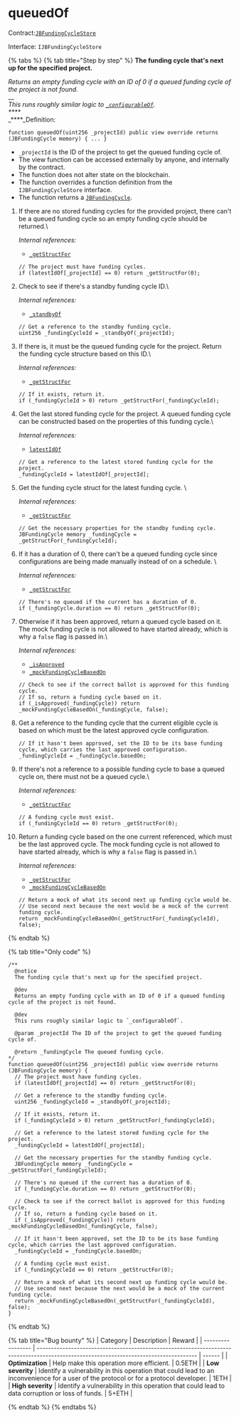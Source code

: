 # queuedOf

Contract:[`JBFundingCycleStore`](../)​‌

Interface: `IJBFundingCycleStore`

{% tabs %}
{% tab title="Step by step" %}
**The funding cycle that's next up for the specified project.**

_Returns an empty funding cycle with an ID of 0 if a queued funding cycle of the project is not found._\
__\
_This runs roughly similar logic to _[_`_configurableOf`_](../write/\_configurableof.md)_._\
_****_\
_****_Definition:

```solidity
function queuedOf(uint256 _projectId) public view override returns (JBFundingCycle memory) { ... }
```

* `_projectId` is the ID of the project to get the queued funding cycle of.
* The view function can be accessed externally by anyone, and internally by the contract. 
* The function does not alter state on the blockchain.
* The function overrides a function definition from the `IJBFundingCycleStore` interface.
* The function returns a [`JBFundingCycle`](../../../data-structures/jbfundingcycle.md).



1.  If there are no stored funding cycles for the provided project, there can't be a queued funding cycle so an empty funding cycle should be returned.\


    _Internal references:_

    * [`_getStructFor`](\_getstructfor.md)

    ```solidity
    // The project must have funding cycles.
    if (latestIdOf[_projectId] == 0) return _getStructFor(0);
    ```


2.  Check to see if there's a standby funding cycle ID.\


    _Internal references:_

    * [`_standbyOf`](\_getstructfor.md)

    ```solidity
    // Get a reference to the standby funding cycle.
    uint256 _fundingCycleId = _standbyOf(_projectId);
    ```


3.  If there is, it must be the queued funding cycle for the project. Return the funding cycle structure based on this ID.\


    _Internal references:_

    * [`_getStructFor`](\_getstructfor.md)

    ```solidity
    // If it exists, return it.
    if (_fundingCycleId > 0) return _getStructFor(_fundingCycleId);
    ```


4.  Get the last stored funding cycle for the project. A queued funding cycle can be constructed based on the properties of this funding cycle.\


    _Internal references:_

    * [`latestIdOf`](../properties/latestidof.md)

    ```solidity
    // Get a reference to the latest stored funding cycle for the project.
    _fundingCycleId = latestIdOf[_projectId];
    ```


5.  Get the funding cycle struct for the latest funding cycle. \


    _Internal references:_

    * [`_getStructFor`](\_getstructfor.md)

    ```solidity
    // Get the necessary properties for the standby funding cycle.
    JBFundingCycle memory _fundingCycle = _getStructFor(_fundingCycleId);
    ```


6.  If it has a duration of 0, there can't be a queued funding cycle since configurations are being made manually instead of on a schedule. \


    _Internal references:_

    * [`_getStructFor`](\_getstructfor.md)

    ```solidity
    // There's no queued if the current has a duration of 0.
    if (_fundingCycle.duration == 0) return _getStructFor(0);
    ```


7.  Otherwise if it has been approved, return a queued cycle based on it. The mock funding cycle is not allowed to have started already, which is why a `false` flag is passed in.\


    _Internal references:_

    * [`_isApproved`](\_getstructfor.md)
    * [`_mockFundingCycleBasedOn`](\_mockfundingcyclebasedon.md)

    ```solidity
    // Check to see if the correct ballot is approved for this funding cycle.
    // If so, return a funding cycle based on it.
    if (_isApproved(_fundingCycle)) return _mockFundingCycleBasedOn(_fundingCycle, false);
    ```


8.  Get a reference to the funding cycle that the current eligible cycle is based on which must be the latest approved cycle configuration.

    ```solidity
    // If it hasn't been approved, set the ID to be its base funding cycle, which carries the last approved configuration.
    _fundingCycleId = _fundingCycle.basedOn;
    ```


9.  If there's not a reference to a possible funding cycle to base a queued cycle on, there must not be a queued cycle.\


    _Internal references:_

    * [`_getStructFor`](\_getstructfor.md)

    ```solidity
    // A funding cycle must exist.
    if (_fundingCycleId == 0) return _getStructFor(0);
    ```


10. Return a funding cycle based on the one current referenced, which must be the last approved cycle. The mock funding cycle is not allowed to have started already, which is why a `false` flag is passed in.\


    _Internal references:_

    * [`_getStructFor`](\_getstructfor.md)
    * [`_mockFundingCycleBasedOn`](\_mockfundingcyclebasedon.md)

    ```solidity
    // Return a mock of what its second next up funding cycle would be.
    // Use second next because the next would be a mock of the current funding cycle.
    return _mockFundingCycleBasedOn(_getStructFor(_fundingCycleId), false);
    ```
{% endtab %}

{% tab title="Only code" %}
```solidity
/**
  @notice 
  The funding cycle that's next up for the specified project.
  
  @dev
  Returns an empty funding cycle with an ID of 0 if a queued funding cycle of the project is not found.

  @dev 
  This runs roughly similar logic to `_configurableOf`.
  
  @param _projectId The ID of the project to get the queued funding cycle of.

  @return _fundingCycle The queued funding cycle.
*/
function queuedOf(uint256 _projectId) public view override returns (JBFundingCycle memory) {
  // The project must have funding cycles.
  if (latestIdOf[_projectId] == 0) return _getStructFor(0);

  // Get a reference to the standby funding cycle.
  uint256 _fundingCycleId = _standbyOf(_projectId);

  // If it exists, return it.
  if (_fundingCycleId > 0) return _getStructFor(_fundingCycleId);

  // Get a reference to the latest stored funding cycle for the project.
  _fundingCycleId = latestIdOf[_projectId];
    
  // Get the necessary properties for the standby funding cycle.
  JBFundingCycle memory _fundingCycle = _getStructFor(_fundingCycleId);

  // There's no queued if the current has a duration of 0.
  if (_fundingCycle.duration == 0) return _getStructFor(0);

  // Check to see if the correct ballot is approved for this funding cycle.
  // If so, return a funding cycle based on it.
  if (_isApproved(_fundingCycle)) return _mockFundingCycleBasedOn(_fundingCycle, false);

  // If it hasn't been approved, set the ID to be its base funding cycle, which carries the last approved configuration.
  _fundingCycleId = _fundingCycle.basedOn;

  // A funding cycle must exist.
  if (_fundingCycleId == 0) return _getStructFor(0);

  // Return a mock of what its second next up funding cycle would be.
  // Use second next because the next would be a mock of the current funding cycle.
  return _mockFundingCycleBasedOn(_getStructFor(_fundingCycleId), false);
}
```
{% endtab %}

{% tab title="Bug bounty" %}
| Category          | Description                                                                                                                            | Reward |
| ----------------- | -------------------------------------------------------------------------------------------------------------------------------------- | ------ |
| **Optimization**  | Help make this operation more efficient.                                                                                               | 0.5ETH |
| **Low severity**  | Identify a vulnerability in this operation that could lead to an inconvenience for a user of the protocol or for a protocol developer. | 1ETH   |
| **High severity** | Identify a vulnerability in this operation that could lead to data corruption or loss of funds.                                        | 5+ETH  |


{% endtab %}
{% endtabs %}
